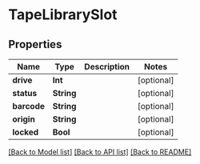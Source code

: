 # TapeLibrarySlot

## Properties

Name | Type | Description | Notes
------------ | ------------- | ------------- | -------------
**drive** | **Int** |  | [optional] 
**status** | **String** |  | [optional] 
**barcode** | **String** |  | [optional] 
**origin** | **String** |  | [optional] 
**locked** | **Bool** |  | [optional] 

[[Back to Model list]](../README.md#documentation-for-models) [[Back to API list]](../README.md#documentation-for-api-endpoints) [[Back to README]](../README.md)


